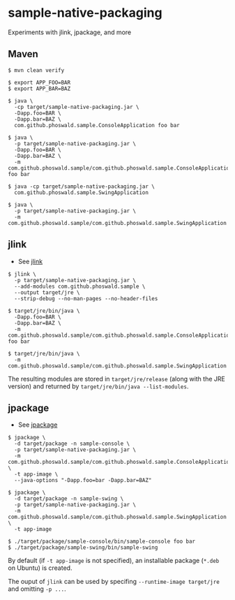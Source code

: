 
# sample-native-packaging

Experiments with jlink, jpackage, and more

## Maven

~~~
$ mvn clean verify

$ export APP_FOO=BAR
$ export APP_BAR=BAZ

$ java \
  -cp target/sample-native-packaging.jar \
  -Dapp.foo=BAR \
  -Dapp.bar=BAZ \
  com.github.phoswald.sample.ConsoleApplication foo bar

$ java \
  -p target/sample-native-packaging.jar \
  -Dapp.foo=BAR \
  -Dapp.bar=BAZ \
  -m com.github.phoswald.sample/com.github.phoswald.sample.ConsoleApplication foo bar

$ java -cp target/sample-native-packaging.jar \
  com.github.phoswald.sample.SwingApplication

$ java \
  -p target/sample-native-packaging.jar \
  -m com.github.phoswald.sample/com.github.phoswald.sample.SwingApplication
~~~

## jlink

- See [jlink](https://docs.oracle.com/en/java/javase/17/docs/specs/man/jlink.html)

~~~
$ jlink \
  -p target/sample-native-packaging.jar \
  --add-modules com.github.phoswald.sample \
  --output target/jre \
  --strip-debug --no-man-pages --no-header-files

$ target/jre/bin/java \
  -Dapp.foo=BAR \
  -Dapp.bar=BAZ \
  -m com.github.phoswald.sample/com.github.phoswald.sample.ConsoleApplication foo bar

$ target/jre/bin/java \
  -m com.github.phoswald.sample/com.github.phoswald.sample.SwingApplication
~~~

The resulting modules are stored in `target/jre/release` (along with the JRE version) and 
returned by `target/jre/bin/java --list-modules`.

## jpackage

- See [jpackage](https://docs.oracle.com/en/java/javase/17/docs/specs/man/jpackage.html)

~~~
$ jpackage \
  -d target/package -n sample-console \
  -p target/sample-native-packaging.jar \
  -m com.github.phoswald.sample/com.github.phoswald.sample.ConsoleApplication \
  -t app-image \
  --java-options "-Dapp.foo=bar -Dapp.bar=BAZ"

$ jpackage \
  -d target/package -n sample-swing \
  -p target/sample-native-packaging.jar \
  -m com.github.phoswald.sample/com.github.phoswald.sample.SwingApplication \
  -t app-image

$ ./target/package/sample-console/bin/sample-console foo bar
$ ./target/package/sample-swing/bin/sample-swing
~~~

By default (if `-t app-image` is not specified), an installable package (`*.deb` on Ubuntu) is created.

The ouput of `jlink` can be used by specifing `--runtime-image target/jre` and omitting `-p ...`.
